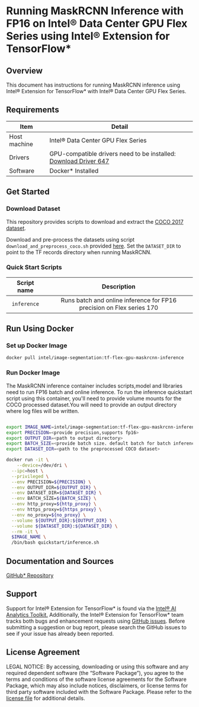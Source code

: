 # Running MaskRCNN Inference with FP16 on Intel® Data Center GPU Flex Series using Intel® Extension for TensorFlow*

## Overview

This document has instructions for running MaskRCNN inference using Intel® Extension for TensorFlow* with Intel® Data Center GPU Flex Series.

## Requirements
| Item | Detail |
| ------ | ------- |
| Host machine  | Intel® Data Center GPU Flex Series  |
| Drivers | GPU-compatible drivers need to be installed: [Download Driver 647](https://dgpu-docs.intel.com/releases/stable_647_21_20230714.html)
| Software | Docker* Installed |

## Get Started

### Download Dataset

This repository provides scripts to download and extract the [COCO 2017 dataset](http://cocodataset.org/#download).

Download and pre-process the datasets using script `download_and_preprocess_coco.sh` provided [here](https://github.com/NVIDIA/DeepLearningExamples/tree/master/TensorFlow2/Segmentation/MaskRCNN/dataset). Set the `DATASET_DIR` to point to the TF records directory when running MaskRCNN.

### Quick Start Scripts

| Script name | Description |
|:-------------:|:-------------:|
| `inference` | Runs batch and online inference for FP16 precision on Flex series 170 |

## Run Using Docker

### Set up Docker Image

```
docker pull intel/image-segmentation:tf-flex-gpu-maskrcnn-inference
```

### Run Docker Image
The MaskRCNN inference container includes scripts,model and libraries need to run FP16 batch and online inference. To run the inference quickstart script using this container, you'll need to provide volume mounts for the COCO processed dataset.You will need to provide an output directory where log files will be written. 

```bash

export IMAGE_NAME=intel/image-segmentation:tf-flex-gpu-maskrcnn-inference
export PRECISION=<provide precision,supports fp16>
export OUTPUT_DIR=<path to output directory>
export BATCH_SIZE=<provide batch size. default batch for batch inference is 16>
export DATASET_DIR=<path to the preprocessed COCO dataset>

docker run -it \
    --device=/dev/dri \
  --ipc=host \
  --privileged \
  --env PRECISION=${PRECISION} \
  --env OUTPUT_DIR=${OUTPUT_DIR} \
  --env DATASET_DIR=${DATASET_DIR} \
  --env BATCH_SIZE=${BATCH_SIZE} \
  --env http_proxy=${http_proxy} \
  --env https_proxy=${https_proxy} \
  --env no_proxy=${no_proxy} \
  --volume ${OUTPUT_DIR}:${OUTPUT_DIR} \
  --volume ${DATASET_DIR}:${DATASET_DIR} \
  --rm -it \
  $IMAGE_NAME \
  /bin/bash quickstart/inference.sh
  ```

## Documentation and Sources

[GitHub* Repository](https://github.com/IntelAI/models/tree/master/docker/flex-gpu)

## Support
Support for Intel® Extension for TensorFlow* is found via the [Intel® AI Analytics Toolkit.](https://www.intel.com/content/www/us/en/developer/tools/oneapi/ai-analytics-toolkit.html#gs.qbretz) Additionally, the Intel® Extension for TensorFlow* team tracks both bugs and enhancement requests using [GitHub issues](https://github.com/intel/intel-extension-for-tensorflow/issues). Before submitting a suggestion or bug report, please search the GitHub issues to see if your issue has already been reported.

## License Agreement

LEGAL NOTICE: By accessing, downloading or using this software and any required dependent software (the “Software Package”), you agree to the terms and conditions of the software license agreements for the Software Package, which may also include notices, disclaimers, or license terms for third party software included with the Software Package. Please refer to the [license file](https://github.com/IntelAI/models/tree/master/third_party) for additional details.
